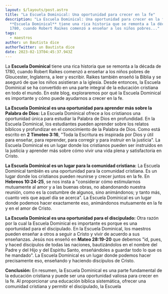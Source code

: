 ```yaml
---
layout: $/layouts/post.astro
title: "La Escuela Dominical: Una oportunidad para crecer en la fe"
description: "La Escuela Dominical: Una oportunidad para crecer en la fe, La
  **Escuela Dominical** tiene una rica historia que se remonta a la década de
  1780, cuando Robert Raikes comenzó a enseñar a los niños pobres..."
tags:
  - maestros
author: un Bautista dice
authorTwitter: un Bautista dice
date: 2023-02-13T04:45:37.943Z
---
```

La **Escuela Dominical** tiene una rica historia que se remonta a la década de 1780, cuando Robert Raikes comenzó a enseñar a los niños pobres de Gloucester, Inglaterra, a leer y escribir. Raikes también enseñó la Biblia y se aseguró de que los niños asistieran a la iglesia. Desde entonces, la Escuela Dominical se ha convertido en una parte integral de la educación cristiana en todo el mundo. En este blog, exploraremos por qué la Escuela Dominical es importante y cómo puede ayudarnos a crecer en la fe.

**La Escuela Dominical es una oportunidad para aprender más sobre la Palabra de Dios:** La Escuela Dominical ofrece a los cristianos una oportunidad única para estudiar la Palabra de Dios en profundidad. En la Escuela Dominical, los estudiantes pueden aprender sobre los relatos bíblicos y profundizar en el conocimiento de la Palabra de Dios. Como está escrito en **2 Timoteo 3:16**, "Toda la Escritura es inspirada por Dios y útil para enseñar, para reprender, para corregir y para instruir en la justicia". La Escuela Dominical es un lugar donde los cristianos pueden ser instruidos en la justicia y aprender más sobre cómo vivir una vida plena y satisfactoria en Cristo.

**La Escuela Dominical es un lugar para la comunidad cristiana:** La Escuela Dominical también es una oportunidad para la comunidad cristiana. Es un lugar donde los cristianos pueden reunirse y crecer juntos en la fe. En **Hebreos 10:24-25**, se nos insta a "considerar cómo estimularnos mutuamente al amor y a las buenas obras, no abandonando nuestra reunión, como es la costumbre de algunos, sino animándonos; y tanto más, cuanto veis que aquel día se acerca". La Escuela Dominical es un lugar donde podemos hacer exactamente eso, animándonos mutuamente en la fe y en el amor de Cristo.

**La Escuela Dominical es una oportunidad para el discipulado:** Otra razón por la cual la Escuela Dominical es importante es porque es una oportunidad para el discipulado. En la Escuela Dominical, los maestros pueden enseñar a otros a seguir a Cristo y vivir de acuerdo a sus enseñanzas. Jesús nos enseñó en **Mateo 28:19-20** que debemos "id, pues, y haced discípulos de todas las naciones, bautizándolos en el nombre del Padre y del Hijo y del Espíritu Santo, enseñándoles a guardar todo lo que os he mandado". La Escuela Dominical es un lugar donde podemos hacer precisamente eso, enseñando y haciendo discípulos de Cristo.

**Conclusión:** En resumen, la Escuela Dominical es una parte fundamental de la educación cristiana y puede ser una oportunidad valiosa para crecer en la fe. Al proporcionar una educación bíblica sistemática, ofrecer una comunidad cristiana y permitir el discipulado, la Escuela